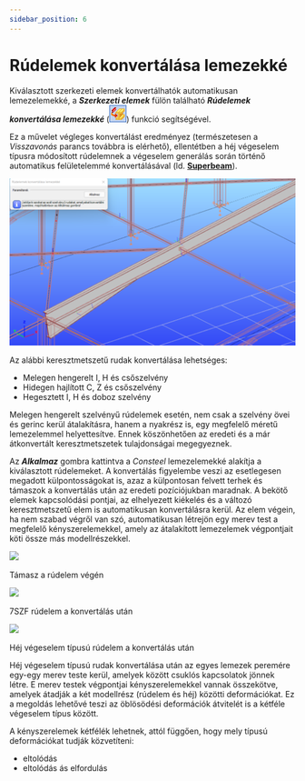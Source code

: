 ```yaml
---
sidebar_position: 6
---
```

# Rúdelemek konvertálása lemezekké

<!-- wp:paragraph -->

Kiválasztott szerkezeti elemek konvertálhatók automatikusan lemezelemekké, a _**Szerkezeti elemek**_ fülön található _**Rúdelemek konvertálása lemezekké**_ (![](./img/wp-content-uploads-2021-04-cmd_explode_to_shell.png)) funkció segítségével.

<!-- /wp:paragraph -->

<!-- wp:paragraph -->

Ez a művelet végleges konvertálást eredményez (természetesen a _Visszavonás_ parancs továbbra is elérhető), ellentétben a héj végeselem típusra módosított rúdelemnek a végeselem generálás során történő automatikus felületelemmé konvertálásával (ld. [**Superbeam**](../5_0_structural-modeling/5_14_superbeam.md)).

<!-- /wp:paragraph -->

<!-- wp:image {"id":34749,"width":512,"height":300,"sizeSlug":"large","linkDestination":"media","className":"is-style-editorskit-rounded"} -->

[![](./img/wp-content-uploads-2022-04-scr_konvert_lemez-1024x599.png)](https://Consteelsoftware.com/wp-content/uploads/2022/04/scr_konvert_lemez.png)

<!-- /wp:image -->

<!-- wp:paragraph -->

Az alábbi keresztmetszetű rudak konvertálása lehetséges:

<!-- /wp:paragraph -->

<!-- wp:list -->

- Melegen hengerelt I, H és csőszelvény
- Hidegen hajlított C, Z és csőszelvény
- Hegesztett I, H és doboz szelvény

<!-- /wp:list -->

<!-- wp:paragraph -->

Melegen hengerelt szelvényű rúdelemek esetén, nem csak a szelvény övei és gerinc kerül átalakításra, hanem a nyakrész is, egy megfelelő méretű lemezelemmel helyettesítve. Ennek köszönhetően az eredeti és a már átkonvertált keresztmetszetek tulajdonságai megegyeznek.

<!-- /wp:paragraph -->

<!-- wp:paragraph -->

Az _**Alkalmaz**_ gombra kattintva a _Consteel_ lemezelemekké alakítja a kiválasztott rúdelemeket. A konvertálás figyelembe veszi az esetlegesen megadott külpontosságokat is, azaz a külpontosan felvett terhek és támaszok a konvertálás után az eredeti pozíciójukban maradnak. A bekötő elemek kapcsolódási pontjai, az elhelyezett kiékelés és a változó keresztmetszetű elem is automatikusan konvertálásra kerül. Az elem végein, ha nem szabad végről van szó, automatikusan létrejön egy merev test a megfelelő kényszerelemekkel, amely az átalakított lemezelemek végpontjait köti össze más modellrészekkel.

<!-- /wp:paragraph -->

<!-- wp:columns -->

<!-- wp:column -->

<!-- wp:image {"align":"center","id":22014,"height":500,"sizeSlug":"full","linkDestination":"media"} -->

[![](https://Consteelsoftware.com/wp-content/uploads/2021/04/scr_endsupp_member.png)](./img/wp-content-uploads-2021-04-scr_endsupp_member.png)

Támasz a rúdelem végén

<!-- /wp:image -->

<!-- /wp:column -->

<!-- wp:column -->

<!-- wp:image {"align":"center","id":22002,"height":500,"sizeSlug":"large","linkDestination":"media"} -->

[![](https://Consteelsoftware.com/wp-content/uploads/2021/04/scr_endsupp_dualmember.png)](./img/wp-content-uploads-2021-04-scr_endsupp_dualmember.png)

7SZF rúdelem a konvertálás után

<!-- /wp:image -->

<!-- /wp:column -->

<!-- wp:column -->

<!-- wp:image {"align":"center","id":22008,"height":500,"sizeSlug":"large","linkDestination":"media"} -->

[![](https://Consteelsoftware.com/wp-content/uploads/2021/04/scr_endsupp_dualshell.png)](./img/wp-content-uploads-2021-04-scr_endsupp_dualshell.png)

Héj végeselem típusú rúdelem a konvertálás után

<!-- /wp:image -->

<!-- /wp:column -->

<!-- /wp:columns -->

<!-- wp:paragraph -->

Héj végeselem típusú rudak konvertálása után az egyes lemezek peremére egy-egy merev teste kerül, amelyek között csuklós kapcsolatok jönnek létre. E merev testek végpontjai kényszerelemekkel vannak összekötve, amelyek átadják a két modellrész (rúdelem és héj) közötti deformációkat. Ez a megoldás lehetővé teszi az öblösödési deformációk átvitelét is a kétféle végeselem típus között.

<!-- /wp:paragraph -->

<!-- wp:paragraph -->

A kényszerelemek kétfélék lehetnek, attól függően, hogy mely típusú deformációkat tudják közvetíteni:

<!-- /wp:paragraph -->

<!-- wp:list -->

- eltolódás
- eltolódás ás elfordulás

<!-- /wp:list -->
